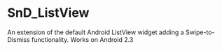 SnD_ListView
============

An extension of the default Android ListView widget adding a Swipe-to-Dismiss functionality.
Works on Android 2.3